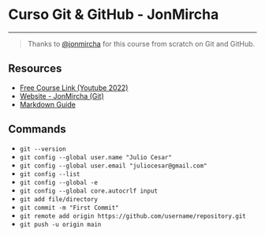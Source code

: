 # Curso Git & GitHub - JonMircha

---

> Thanks to [@jonmircha](https://github.com/jonmircha) for this course from scratch on Git and GitHub.

## Resources

- [Free Course Link (Youtube 2022)](https://www.youtube.com/watch?v=suzMNqDQiyU)
- [Website - JonMircha (Git)](https://jonmircha.com/git)
- [Markdown Guide](https://www.markdownguide.org/basic-syntax/)

## Commands

- ``` git --version ```
- ``` git config --global user.name "Julio Cesar" ```
- ``` git config --global user.email "juliocesar@gmail.com" ```
- ``` git config --list ```
- ``` git config --global -e ```
- ``` git config --global core.autocrlf input ```
- ``` git add file/directory ```
- ``` git commit -m "First Commit" ```
- ``` git remote add origin https://github.com/username/repository.git ```
- ``` git push -u origin main ```

